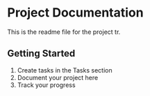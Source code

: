 # Project Documentation 
 
This is the readme file for the project tr. 
 
## Getting Started 
 
1. Create tasks in the Tasks section 
2. Document your project here 
3. Track your progress 
